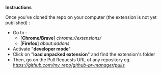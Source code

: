   **Instructions**

Once you've cloned the repo on your computer (the extension is not yet published) :
 - Go to :
   - [**Chrome/Brave**] *chrome://extensions/*
   - [**Firefox**] *about:addons*
 - Activate "**developer mode**"
 - Click on "**load unpacked extension**" and find the extension's folder
 - Then, go on the Pull Requests URL of any repository eg. *https://github.com/my_repo/github-pr-manager/pulls*